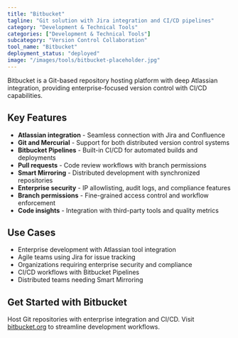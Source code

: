 ```yaml
---
title: "Bitbucket"
tagline: "Git solution with Jira integration and CI/CD pipelines"
category: "Development & Technical Tools"
categories: ["Development & Technical Tools"]
subcategory: "Version Control Collaboration"
tool_name: "Bitbucket"
deployment_status: "deployed"
image: "/images/tools/bitbucket-placeholder.jpg"
---
```

Bitbucket is a Git-based repository hosting platform with deep Atlassian integration, providing enterprise-focused version control with CI/CD capabilities.

## Key Features

- **Atlassian integration** - Seamless connection with Jira and Confluence
- **Git and Mercurial** - Support for both distributed version control systems
- **Bitbucket Pipelines** - Built-in CI/CD for automated builds and deployments
- **Pull requests** - Code review workflows with branch permissions
- **Smart Mirroring** - Distributed development with synchronized repositories
- **Enterprise security** - IP allowlisting, audit logs, and compliance features
- **Branch permissions** - Fine-grained access control and workflow enforcement
- **Code insights** - Integration with third-party tools and quality metrics

## Use Cases

- Enterprise development with Atlassian tool integration
- Agile teams using Jira for issue tracking
- Organizations requiring enterprise security and compliance
- CI/CD workflows with Bitbucket Pipelines
- Distributed teams needing Smart Mirroring

## Get Started with Bitbucket

Host Git repositories with enterprise integration and CI/CD. Visit [bitbucket.org](https://bitbucket.org) to streamline development workflows.